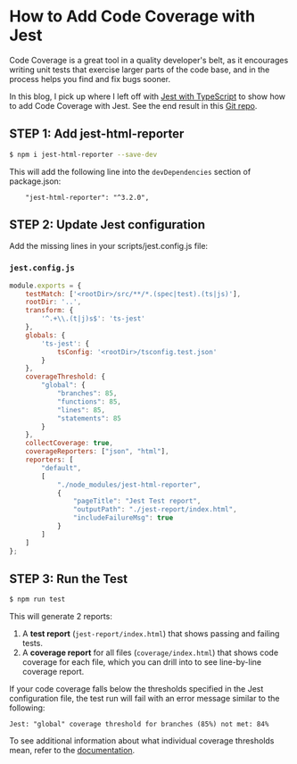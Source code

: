 # How to Add Code Coverage with Jest

Code Coverage is a great tool in a quality developer's belt, as it encourages writing unit tests that exercise larger parts of the code base, and in the process helps you find and fix bugs sooner.

In this blog, I pick up where I left off with [Jest with TypeScript](./jest-with-typescript.md) to show how to add Code Coverage with Jest. See the end result in this [Git repo](https://github.com/Levent0z/jest-and-typescript). 

## STEP 1: Add jest-html-reporter

```sh
$ npm i jest-html-reporter --save-dev
```

This will add the following line into the `devDependencies` section of package.json:

```
    "jest-html-reporter": "^3.2.0",
```

## STEP 2: Update Jest configuration

Add the missing lines in your scripts/jest.config.js file:

### `jest.config.js`
```javascript
module.exports = {
    testMatch: ['<rootDir>/src/**/*.(spec|test).(ts|js)'],
    rootDir: '..',
    transform: {
        '^.+\\.(t|j)s$': 'ts-jest'
    },
    globals: {
        'ts-jest': {
            tsConfig: '<rootDir>/tsconfig.test.json'
        }
    },
    coverageThreshold: {
        "global": {
            "branches": 85,
            "functions": 85,
            "lines": 85,
            "statements": 85
        }
    },
    collectCoverage: true,
    coverageReporters: ["json", "html"],
    reporters: [
        "default",
        [
            "./node_modules/jest-html-reporter",
            {
                "pageTitle": "Jest Test report",
                "outputPath": "./jest-report/index.html",
                "includeFailureMsg": true
            }
        ]
    ]
};
```

## STEP 3: Run the Test

```sh
$ npm run test
```

This will generate 2 reports:

1.  A **test report** (`jest-report/index.html`) that shows passing and failing tests.
2.  A **coverage report** for all files (`coverage/index.html`) that shows code coverage for each file, which you can drill into to see line-by-line coverage report.

If your code coverage falls below the thresholds specified in the Jest configuration file, the test run will fail with an error message similar to the following:

```
Jest: "global" coverage threshold for branches (85%) not met: 84%
```


To see additional information about what individual coverage thresholds mean, refer to the [documentation](https://jestjs.io/docs/en/configuration#coveragethreshold-object).

